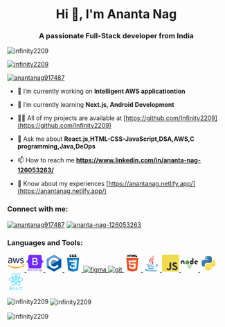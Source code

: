 <h1 align="center">Hi 👋, I'm Ananta Nag</h1>
<h3 align="center">A passionate Full-Stack developer from India</h3>

<p align="left"> <img src="https://komarev.com/ghpvc/?username=infinity2209&label=Profile%20views&color=0e75b6&style=flat" alt="infinity2209" /> </p>

<p align="left"> <a href="https://github.com/ryo-ma/github-profile-trophy"><img src="https://github-profile-trophy.vercel.app/?username=infinity2209" alt="infinity2209" /></a> </p>

<p align="left"> <a href="https://twitter.com/anantanag917487" target="blank"><img src="https://img.shields.io/twitter/follow/anantanag917487?logo=twitter&style=for-the-badge" alt="anantanag917487" /></a> </p>

- 🔭 I’m currently working on **Intelligent AWS applicationtion**

- 🌱 I’m currently learning **Next.js, Android Development**

- 👨‍💻 All of my projects are available at [https://github.com/Infinity2209](https://github.com/Infinity2209)

- 💬 Ask me about **React.js,HTML-CSS-JavaScript,DSA,AWS,C programming,Java,DeOps**

- 📫 How to reach me **https://www.linkedin.com/in/ananta-nag-126053263/**

- 📄 Know about my experiences [https://anantanag.netlify.app/](https://anantanag.netlify.app/)

<h3 align="left">Connect with me:</h3>
<p align="left">
<a href="https://twitter.com/anantanag917487" target="blank"><img align="center" src="https://raw.githubusercontent.com/rahuldkjain/github-profile-readme-generator/master/src/images/icons/Social/twitter.svg" alt="anantanag917487" height="30" width="40" /></a>
<a href="https://linkedin.com/in/ananta-nag-126053263" target="blank"><img align="center" src="https://raw.githubusercontent.com/rahuldkjain/github-profile-readme-generator/master/src/images/icons/Social/linked-in-alt.svg" alt="ananta-nag-126053263" height="30" width="40" /></a>
</p>

<h3 align="left">Languages and Tools:</h3>
<p align="left"> <a href="https://aws.amazon.com" target="_blank" rel="noreferrer"> <img src="https://raw.githubusercontent.com/devicons/devicon/master/icons/amazonwebservices/amazonwebservices-original-wordmark.svg" alt="aws" width="40" height="40"/> </a> <a href="https://getbootstrap.com" target="_blank" rel="noreferrer"> <img src="https://raw.githubusercontent.com/devicons/devicon/master/icons/bootstrap/bootstrap-plain-wordmark.svg" alt="bootstrap" width="40" height="40"/> </a> <a href="https://www.cprogramming.com/" target="_blank" rel="noreferrer"> <img src="https://raw.githubusercontent.com/devicons/devicon/master/icons/c/c-original.svg" alt="c" width="40" height="40"/> </a> <a href="https://www.w3schools.com/css/" target="_blank" rel="noreferrer"> <img src="https://raw.githubusercontent.com/devicons/devicon/master/icons/css3/css3-original-wordmark.svg" alt="css3" width="40" height="40"/> </a> <a href="https://www.figma.com/" target="_blank" rel="noreferrer"> <img src="https://www.vectorlogo.zone/logos/figma/figma-icon.svg" alt="figma" width="40" height="40"/> </a> <a href="https://git-scm.com/" target="_blank" rel="noreferrer"> <img src="https://www.vectorlogo.zone/logos/git-scm/git-scm-icon.svg" alt="git" width="40" height="40"/> </a> <a href="https://www.w3.org/html/" target="_blank" rel="noreferrer"> <img src="https://raw.githubusercontent.com/devicons/devicon/master/icons/html5/html5-original-wordmark.svg" alt="html5" width="40" height="40"/> </a> <a href="https://www.java.com" target="_blank" rel="noreferrer"> <img src="https://raw.githubusercontent.com/devicons/devicon/master/icons/java/java-original.svg" alt="java" width="40" height="40"/> </a> <a href="https://developer.mozilla.org/en-US/docs/Web/JavaScript" target="_blank" rel="noreferrer"> <img src="https://raw.githubusercontent.com/devicons/devicon/master/icons/javascript/javascript-original.svg" alt="javascript" width="40" height="40"/> </a> <a href="https://nodejs.org" target="_blank" rel="noreferrer"> <img src="https://raw.githubusercontent.com/devicons/devicon/master/icons/nodejs/nodejs-original-wordmark.svg" alt="nodejs" width="40" height="40"/> </a> <a href="https://www.python.org" target="_blank" rel="noreferrer"> <img src="https://raw.githubusercontent.com/devicons/devicon/master/icons/python/python-original.svg" alt="python" width="40" height="40"/> </a> <a href="https://reactjs.org/" target="_blank" rel="noreferrer"> <img src="https://raw.githubusercontent.com/devicons/devicon/master/icons/react/react-original-wordmark.svg" alt="react" width="40" height="40"/> </a> </p>

<p><img align="left" src="https://github-readme-stats.vercel.app/api/top-langs?username=infinity2209&show_icons=true&locale=en&layout=compact" alt="infinity2209" /></p>

<p>&nbsp;<img align="center" src="https://github-readme-stats.vercel.app/api?username=infinity2209&show_icons=true&locale=en" alt="infinity2209" /></p>

<p><img align="center" src="https://github-readme-streak-stats.herokuapp.com/?user=infinity2209&" alt="infinity2209" /></p>
